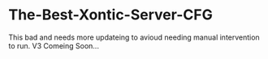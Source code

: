 # The-Best-Xontic-Server-CFG
This bad and needs more updateing to avioud needing manual intervention to run. V3 Comeing Soon...
